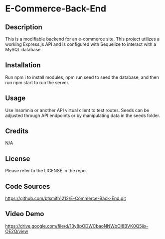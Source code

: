 # E-Commerce-Back-End

## Description

This is a modifiable backend for an e-commerce site. This project utilizes a working Express.js API and is configured with Sequelize to interact with a MySQL database.

## Installation

Run npm i to install modules, npm run seed to seed the database, and then run npm start to run the server. 

## Usage

Use Insomnia or another API virtual client to test routes. Seeds can be adjusted through API endpoints or by manipulating data in the seeds folder.

## Credits

N/A

## License

Please refer to the LICENSE in the repo.

## Code Sources
https://github.com/btsmith1212/E-Commerce-Back-End.git

## Video Demo
https://drive.google.com/file/d/13y8pODWCbaoNNWbOl8BVK0Q5jix-OE2Q/view
